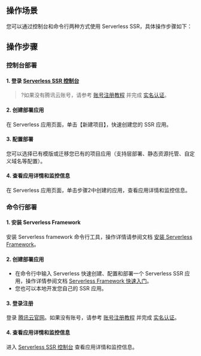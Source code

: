 ## 操作场景
您可以通过控制台和命令行两种方式使用 Serverless SSR，具体操作步骤如下：

## 操作步骤
### 控制台部署
#### 1. 登录 [Serverless SSR 控制台](https://console.cloud.tencent.com/ssr)
>?如果没有腾讯云账号，请参考 [账号注册教程](https://www.qcloud.com/document/product/378/8415?_ga=1.39775265.305494383.1588936933) 并完成 [实名认证](https://cloud.tencent.com/document/product/378/3629)。


#### 2. 创建部署应用
在 Serverless 应用页面，单击【新建项目】，快速创建您的 SSR 应用。

#### 3. 配置部署
您可以选择已有模版或迁移您已有的项目应用（支持层部署、静态资源托管、自定义域名等配置）。

#### 4. 查看应用详情和监控信息
在 Serverless 应用页面，单击步骤2中创建的应用，查看应用详情和监控信息。


### 命令行部署

#### 1. 安装 Serverless Framework
安装 Serverless framework 命令行工具，操作详情请参阅文档 [安装 Serverless Framework](https://cloud.tencent.com/document/product/1154/42990)。

#### 2. 创建部署应用
- 在命令行中输入 Serverless 快速创建、配置和部署一个 Serverless SSR 应用，操作详情参阅文档 [Serverless Framework 快速入门](https://cloud.tencent.com/document/product/1154/41775)。
- 您也可以本地开发您自己的 SSR 应用。

#### 3. 登录注册
登录 [腾讯云官网](https://cloud.tencent.com/)。如果没有账号，请参考 [账号注册教程](https://www.qcloud.com/document/product/378/8415?_ga=1.39775265.305494383.1588936933) 并完成 [实名认证](https://cloud.tencent.com/document/product/378/3629)。

#### 4. 查看应用详情和监控信息
进入 [Serverless SSR 控制台](https://console.cloud.tencent.com/ssr) 查看应用详情和监控信息。
